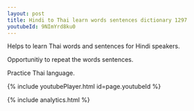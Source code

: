 ```yaml
---
layout: post
title: Hindi to Thai learn words sentences dictionary 1297 
youtubeId: 9NImYrd8ku0
---
```

 
 
Helps to learn Thai words and sentences for Hindi speakers.

Opportunitiy to repeat the words sentences. 

Practice Thai language. 
 
{% include youtubePlayer.html id=page.youtubeId %}
 
 
{% include analytics.html %}